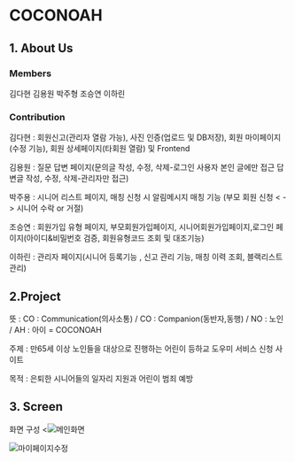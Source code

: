 # COCONOAH
## 1. About Us
### Members
김다현 김용원 박주형 조승연 이하린

### Contribution
김다현 : 회원신고(관리자 열람 가능), 사진 인증(업로드 및 DB저장),
회원 마이페이지 (수정 기능), 회원 상세페이지(타회원 열람) 및 Frontend

김용원 : 질문 답변 페이지(문의글 작성, 수정, 삭제-로그인 사용자 본인 글에만 접근
답변글 작성, 수정, 삭제-관리자만 접근)

박주용 : 시니어 리스트 페이지, 매칭 신청 시 알림메시지
매칭 기능 (부모 회원 신청 < - > 시니어 수락 or 거절)

조승연 : 회원가입 유형 페이지, 부모회원가입페이지, 시니어회원가입페이지,로그인 페이지(아이디&비밀번호 검증, 회원유형코드 조회 및 대조기능)

이하린 : 관리자 페이지(시니어 등록기능 , 신고 관리 기능, 매칭 이력 조회, 블랙리스트 관리)

## 2.Project
뜻 : CO : Communication(의사소통) / CO : Companion(동반자,동행) / NO : 노인 / AH : 아이 = COCONOAH

주제 : 만65세 이상 노인들을 대상으로 진행하는 어린이 등하교 도우미 서비스 신청 사이트

목적 : 은퇴한 시니어들의 일자리 지원과      어린이 범죄 예방

## 3. Screen
화면 구성
<![메인화면](https://github.com/KimDaH1/3thfullstack/assets/129045969/9ab40265-e69f-42f8-9e68-6000934180eb)



![마이페이지수정](https://github.com/KimDaH1/3thfullstack/assets/129045969/3667d423-aae6-4c3f-89f2-d2c40579f1d8)
